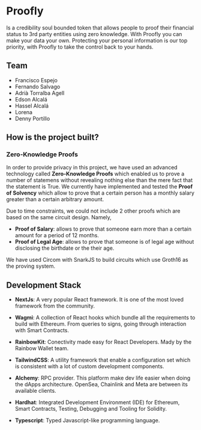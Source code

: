 # Proofly

Is a credibility soul bounded token that allows people to proof their financial status to 3rd party entities using zero knowledge. With Proofly you can make your data your own. Protecting your personal information is our top priority, with Proofly to take the control back to your hands.


## Team

- Francisco Espejo 
- Fernando Salvago
- Adrià Torralba Agell
- Edson Alcalá 
- Hassel Alcalá 
- Lorena 
- Denny Portillo 

## How is the project built?

### Zero-Knowledge Proofs

In order to provide privacy in this project, we have used an advanced technology called **Zero-Knowledge Proofs** which enabled us to prove a number of statemens without revealing nothing else than the mere fact that the statement is True. We currently have implemented and tested the **Proof of Solvency** which allow to prove that a certain person has a monthly salary greater than a certain arbitrary amount.

Due to time constraints, we could not include 2 other proofs which are based on the same circuit design. Namely, 

- **Proof of Salary**: allows to prove that someone earn more than a certain amount for a period of 12 months.
- **Proof of Legal Age**: allows to prove that someone is of legal age without disclosing the birthdate or the their age.

We have used Circom with SnarkJS to build circuits which use Groth16 as the proving system.


## Development Stack

- **NextJs**: A very popular React framework. It is one of the most loved framework from the community.

- **Wagmi**: A collection of React hooks which bundle all the requirements to build with Ethereum. From queries to signs, going through interaction with Smart Contracts.

- **RainbowKit**: Conectivity made easy for React Developers. Mady by the Rainbow Wallet team.

- **TailwindCSS**: A utility framework that enable a configuration set which is consistent with a lot of custom development components.


- **Alchemy**: RPC provider. This platform make dev life easier when doing the dApps architecture. OpenSea, Chainlink and Meta are between its available clients.

- **Hardhat**: Integrated Development Environment (IDE) for Ethereum, Smart Contracts, Testing, Debugging and Tooling for Solidity.

- **Typescript**: Typed Javascript-like programming language.



